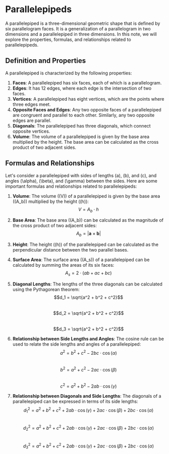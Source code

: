 # Parallelepipeds

A parallelepiped is a three-dimensional geometric shape that is defined by six parallelogram faces. It is a generalization of a parallelogram in two dimensions and a parallelepiped in three dimensions. In this note, we will explore the properties, formulas, and relationships related to parallelepipeds.

## Definition and Properties

A parallelepiped is characterized by the following properties:

1. **Faces**: A parallelepiped has six faces, each of which is a parallelogram.
2. **Edges**: It has 12 edges, where each edge is the intersection of two faces.
3. **Vertices**: A parallelepiped has eight vertices, which are the points where three edges meet.
4. **Opposite Faces and Edges**: Any two opposite faces of a parallelepiped are congruent and parallel to each other. Similarly, any two opposite edges are parallel.
5. **Diagonals**: The parallelepiped has three diagonals, which connect opposite vertices.
6. **Volume**: The volume of a parallelepiped is given by the base area multiplied by the height. The base area can be calculated as the cross product of two adjacent sides.

## Formulas and Relationships

Let's consider a parallelepiped with sides of lengths (a), (b), and (c), and angles (\alpha), (\beta), and (\gamma) between the sides. Here are some important formulas and relationships related to parallelepipeds:

1. **Volume**: The volume ((V)) of a parallelepiped is given by the base area ((A_b)) multiplied by the height ((h)):  
    $$V = A_b \cdot h$$
    
2. **Base Area**: The base area ((A_b)) can be calculated as the magnitude of the cross product of two adjacent sides:  
    $$A_b = | \mathbf{a} \times \mathbf{b} |$$
    
3. **Height**: The height ((h)) of the parallelepiped can be calculated as the perpendicular distance between the two parallel bases.
    
4. **Surface Area**: The surface area ((A_s)) of a parallelepiped can be calculated by summing the areas of its six faces:  
    $$A_s = 2 \cdot (ab + ac + bc)$$
    
5. **Diagonal Lengths**: The lengths of the three diagonals can be calculated using the Pythagorean theorem:  
    $$d_1 = \sqrt{a^2 + b^2 + c^2}$$  
    $$d_2 = \sqrt{a^2 + b^2 + c^2}$$  
    $$d_3 = \sqrt{a^2 + b^2 + c^2}$$
    
6. **Relationship between Side Lengths and Angles**: The cosine rule can be used to relate the side lengths and angles of a parallelepiped:  
    $$a^2 = b^2 + c^2 - 2bc \cdot \cos(\alpha)$$  
    $$b^2 = a^2 + c^2 - 2ac \cdot \cos(\beta)$$  
    $$c^2 = a^2 + b^2 - 2ab \cdot \cos(\gamma)$$
    
7. **Relationship between Diagonals and Side Lengths**: The diagonals of a parallelepiped can be expressed in terms of its side lengths:  
    $$d_1^2 = a^2 + b^2 + c^2 + 2ab \cdot \cos(\gamma) + 2ac \cdot \cos(\beta) + 2bc \cdot \cos(\alpha)$$  
    $$d_2^2 = a^2 + b^2 + c^2 + 2ab \cdot \cos(\gamma) + 2ac \cdot \cos(\beta) + 2bc \cdot \cos(\alpha)$$  
    $$d_3^2 = a^2 + b^2 + c^2 + 2ab \cdot \cos(\gamma) + 2ac \cdot \cos(\beta) + 2bc \cdot \cos(\alpha)$$